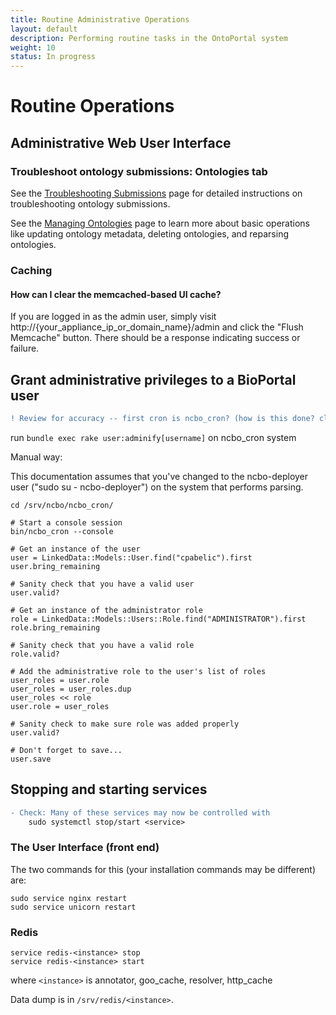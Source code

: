 ```yaml
---
title: Routine Administrative Operations
layout: default
description: Performing routine tasks in the OntoPortal system
weight: 10
status: In progress
---
```


# Routine Operations

## Administrative Web User Interface

### Troubleshoot ontology submissions: Ontologies tab

See the [Troubleshooting Submissions](../../ontologies/troubleshooting_submissions) page
for detailed instructions on troubleshooting ontology submissions.

See the [Managing Ontologies](../../ontologies/managing_ontologies) page 
to learn more about basic operations like updating ontology metadata, deleting ontologies,
and reparsing ontologies.

### Caching

#### How can I clear the memcached-based UI cache?

If you are logged in as the admin user, simply visit http://{your_appliance_ip_or_domain_name}/admin and click the "Flush Memcache" button. There should be a response indicating success or failure.

## Grant administrative privileges to a BioPortal user

```diff
! Review for accuracy -- first cron is ncbo_cron? (how is this done? clarify language?)
```

run `bundle exec rake user:adminify[username]` on ncbo_cron system

Manual way:

This documentation assumes that you've changed to the ncbo-deployer user ("sudo su - ncbo-deployer") on the system that performs parsing.

```
cd /srv/ncbo/ncbo_cron/

# Start a console session
bin/ncbo_cron --console

# Get an instance of the user
user = LinkedData::Models::User.find("cpabelic").first
user.bring_remaining

# Sanity check that you have a valid user
user.valid?

# Get an instance of the administrator role
role = LinkedData::Models::Users::Role.find("ADMINISTRATOR").first
role.bring_remaining

# Sanity check that you have a valid role
role.valid?

# Add the administrative role to the user's list of roles
user_roles = user.role
user_roles = user_roles.dup
user_roles << role
user.role = user_roles

# Sanity check to make sure role was added properly
user.valid?

# Don't forget to save...
user.save
```

## Stopping and starting services

```diff
- Check: Many of these services may now be controlled with 
	sudo systemctl stop/start <service>
```

### The User Interface (front end)

The two commands for this (your installation commands may be different) are:

```
sudo service nginx restart
sudo service unicorn restart
```

### Redis

```
service redis-<instance> stop
service redis-<instance> start
```
where `<instance>` is annotator, goo_cache, resolver, http_cache

Data dump is in `/srv/redis/<instance>`.











